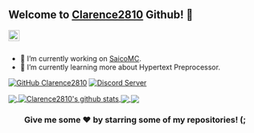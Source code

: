 ## Welcome to [Clarence2810](https://github.com/Clarence2810) Github! 👋

<a href="https://github.com/Clarence2810">
  <img align="left" alt="Clarence2810's Github" width="22px" src="https://cdn.jsdelivr.net/npm/simple-icons@v3/icons/github.svg" />
</a>

<br/>
<br/>



- 🔭 I’m currently working on [SaicoMC](https://discord.gg/Ad2uDSp).
- 🌱 I’m currently learning more about Hypertext Preprocessor.

[![GitHub Clarence2810](https://img.shields.io/github/followers/Clarence2810?label=follow&style=social)](https://github.com/Clarence2810)
[![Discord Server](https://img.shields.io/badge/SaicoMC-2648ff?style=flat-square&logo=google-discord)](https://discord.gg/Ad2uDSp)

<a href="https://github.com/Clarence2810">
  <img align="center" src="https://github-readme-stats.vercel.app/api/top-langs/?username=Clarence2810&theme=white&hide_langs_below=1" />
</a>
<a href="https://github.com/Clarence2810">
 <img align="center" src="https://github-readme-stats.vercel.app/api?username=Clarence2810&show_icons=true&theme=dark&line_height=27" alt="Clarence2810's github stats"/>
</a>
<a href="https://github.com/Clarence2810/PingSystem">
  <img align="center" src="https://github-readme-stats.vercel.app/api/pin/?username=Clarence2810&repo=PingSystem&theme=white" />

</a>
<a href="https://github.com/Clarence2810/Extinguish">
 <img align="center" src="https://github-readme-stats.vercel.app/api/pin/?username=Clarence2810&repo=Extinguish&theme=white" />
</a>

<div align="center">

### Give me some ❤️ by starring some of my repositories! (;

</div>


